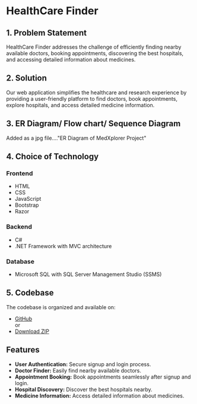 # HealthCare Finder

## 1. Problem Statement
HealthCare Finder addresses the challenge of efficiently finding nearby available doctors, booking appointments, discovering the best hospitals, and accessing detailed information about medicines.

## 2. Solution
Our web application simplifies the healthcare and research experience by providing a user-friendly platform to find doctors, book appointments, explore hospitals, and access detailed medicine information.

## 3. ER Diagram/ Flow chart/ Sequence Diagram
Added as a jpg file...."ER Diagram of MedXplorer Project"

## 4. Choice of Technology 
### Frontend
- HTML
- CSS
- JavaScript
- Bootstrap
- Razor

### Backend
- C#
- .NET Framework with MVC architecture

### Database
- Microsoft SQL with SQL Server Management Studio (SSMS)

## 5. Codebase
The codebase is organized and available on:
- [GitHub](https://github.com/Abhijitkr116/medxplorer-Project.git)
  <br>
  or
  <br>
- [Download ZIP](https://drive.google.com/file/d/1pPuUgtKuqPBbPpkPPO6pYqGqz4OgGffX/view?usp=drive_link)


## Features
- **User Authentication:** Secure signup and login process.
- **Doctor Finder:** Easily find nearby available doctors.
- **Appointment Booking:** Book appointments seamlessly after signup and login.
- **Hospital Discovery:** Discover the best hospitals nearby.
- **Medicine Information:** Access detailed information about medicines.


